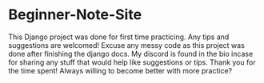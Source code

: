 # Beginner-Note-Site
This Django project was done for first time practicing. Any tips and suggestions are welcomed!
Excuse any messy code as this project was done after finishing the django docs.
My discord is found  in the bio incase for sharing any stuff that would help like suggestions or tips.
Thank you for the time spent! 
Always willing to become better with more practice?
